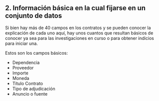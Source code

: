 ## 2. Información básica en la cual fijarse en un conjunto de datos

Si bien hay más de 40 campos en los contratos y se pueden conocer la explicación de cada uno aquí, hay unos cuantos que resultan básicos de conocer ya sea para las investigaciones en curso o para obtener indicios para iniciar una.

Estos son los campos básicos:

- Dependencia
- Proveedor
- Importe
- Moneda
- Título Contrato
- Tipo de adjudicación
- Anuncio o fuente
